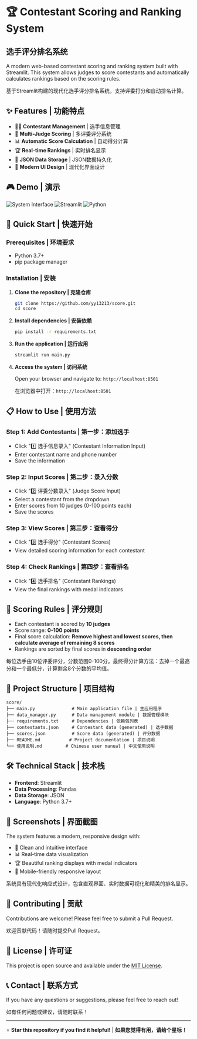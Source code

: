 # 🏆 Contestant Scoring and Ranking System
## 选手评分排名系统

A modern web-based contestant scoring and ranking system built with Streamlit. This system allows judges to score contestants and automatically calculates rankings based on the scoring rules.

基于Streamlit构建的现代化选手评分排名系统，支持评委打分和自动排名计算。

## ✨ Features | 功能特点

- 🏃‍♂️ **Contestant Management** | 选手信息管理
- 🎯 **Multi-Judge Scoring** | 多评委评分系统  
- 📊 **Automatic Score Calculation** | 自动得分计算
- 🏆 **Real-time Rankings** | 实时排名显示
- 💾 **JSON Data Storage** | JSON数据持久化
- 🎨 **Modern UI Design** | 现代化界面设计

## 🎮 Demo | 演示

![System Interface](https://img.shields.io/badge/Status-Running-green)
![Streamlit](https://img.shields.io/badge/Streamlit-1.28+-red)
![Python](https://img.shields.io/badge/Python-3.7+-blue)

## 🚀 Quick Start | 快速开始

### Prerequisites | 环境要求
- Python 3.7+
- pip package manager

### Installation | 安装

1. **Clone the repository | 克隆仓库**
   ```bash
   git clone https://github.com/yy13213/score.git
   cd score
   ```

2. **Install dependencies | 安装依赖**
   ```bash
   pip install -r requirements.txt
   ```

3. **Run the application | 运行应用**
   ```bash
   streamlit run main.py
   ```

4. **Access the system | 访问系统**
   
   Open your browser and navigate to: `http://localhost:8501`
   
   在浏览器中打开：`http://localhost:8501`

## 📋 How to Use | 使用方法

### Step 1: Add Contestants | 第一步：添加选手
- Click "1️⃣ 选手信息录入" (Contestant Information Input)
- Enter contestant name and phone number
- Save the information

### Step 2: Input Scores | 第二步：录入分数  
- Click "2️⃣ 评委分数录入" (Judge Score Input)
- Select a contestant from the dropdown
- Enter scores from 10 judges (0-100 points each)
- Save the scores

### Step 3: View Scores | 第三步：查看得分
- Click "3️⃣ 选手得分" (Contestant Scores)
- View detailed scoring information for each contestant

### Step 4: Check Rankings | 第四步：查看排名
- Click "4️⃣ 选手排名" (Contestant Rankings)  
- View the final rankings with medal indicators

## 🎯 Scoring Rules | 评分规则

- Each contestant is scored by **10 judges**
- Score range: **0-100 points**
- Final score calculation: **Remove highest and lowest scores, then calculate average of remaining 8 scores**
- Rankings are sorted by final scores in **descending order**

每位选手由10位评委评分，分数范围0-100分。最终得分计算方法：去掉一个最高分和一个最低分，计算剩余8个分数的平均值。

## 📁 Project Structure | 项目结构

```
score/
├── main.py              # Main application file | 主应用程序
├── data_manager.py      # Data management module | 数据管理模块  
├── requirements.txt     # Dependencies | 依赖包列表
├── contestants.json     # Contestant data (generated) | 选手数据
├── scores.json          # Score data (generated) | 评分数据
├── README.md           # Project documentation | 项目说明
└── 使用说明.md         # Chinese user manual | 中文使用说明
```

## 🛠️ Technical Stack | 技术栈

- **Frontend**: Streamlit
- **Data Processing**: Pandas  
- **Data Storage**: JSON
- **Language**: Python 3.7+

## 📱 Screenshots | 界面截图

The system features a modern, responsive design with:
- 🎨 Clean and intuitive interface
- 📊 Real-time data visualization
- 🏆 Beautiful ranking displays with medal indicators
- 📱 Mobile-friendly responsive layout

系统具有现代化响应式设计，包含直观界面、实时数据可视化和精美的排名显示。

## 🤝 Contributing | 贡献

Contributions are welcome! Please feel free to submit a Pull Request.

欢迎贡献代码！请随时提交Pull Request。

## 📄 License | 许可证

This project is open source and available under the [MIT License](LICENSE).

## 📞 Contact | 联系方式

If you have any questions or suggestions, please feel free to reach out!

如有任何问题或建议，请随时联系！

---

⭐ **Star this repository if you find it helpful!** | **如果您觉得有用，请给个星标！** 